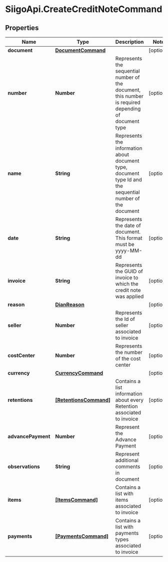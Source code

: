 # SiigoApi.CreateCreditNoteCommand

## Properties

Name | Type | Description | Notes
------------ | ------------- | ------------- | -------------
**document** | [**DocumentCommand**](DocumentCommand.md) |  | [optional] 
**number** | **Number** | Represents the sequential number of the document,   this number is required depending of document type | [optional] 
**name** | **String** | Represents the information about document type,   document type Id and the sequential number of the document | [optional] 
**date** | **String** | Represents the date of document. This format must be yyyy-MM-dd | [optional] 
**invoice** | **String** | Represents the GUID of invoice to which the credit note was applied | [optional] 
**reason** | [**DianReason**](DianReason.md) |  | [optional] 
**seller** | **Number** | Represents the Id of seller associated to invoice | [optional] 
**costCenter** | **Number** | Represents the number of the cost center | [optional] 
**currency** | [**CurrencyCommand**](CurrencyCommand.md) |  | [optional] 
**retentions** | [**[RetentionsCommand]**](RetentionsCommand.md) | Contains a list information about every Retention associated to invoice | [optional] 
**advancePayment** | **Number** | Represent the Advance Payment | [optional] 
**observations** | **String** | Represent additional comments in document | [optional] 
**items** | [**[ItemsCommand]**](ItemsCommand.md) | Contains a list with items associated to invoice | [optional] 
**payments** | [**[PaymentsCommand]**](PaymentsCommand.md) | Contains a list with payments types associated to invoice | [optional] 


